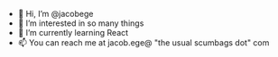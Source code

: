 - 👋 Hi, I’m @jacobege
- 👀 I’m interested in so many things
- 🌱 I’m currently learning React
- 📫 You can reach me at jacob.ege@ "the usual scumbags dot" com

<!---
jacobege/jacobege is a ✨ special ✨ repository because its `README.md` (this file) appears on your GitHub profile.
You can click the Preview link to take a look at your changes.
--->
